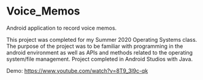 # Voice_Memos
Android application to record voice memos.

This project was completed for my Summer 2020 Operating Systems class. The purpose of the project was to be familiar with programming in the android
environment as well as APIs and methods related to the operating system/file management. Project completed in Android Studios with Java. 

Demo: https://www.youtube.com/watch?v=8T9_3l9c-qk
